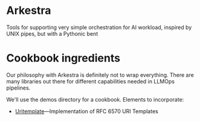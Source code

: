 # Arkestra
Tools for supporting very simple orchestration for AI workload, inspired by UNIX pipes, but with a Pythonic bent



# Cookbook ingredients

Our philosophy with Arkestra is definitely not to wrap everything. There are many libraries out there for different capabilities needed in LLMOps pipelines.

We'll use the demos directory for a cookbook. Elements to incorporate:

* [Uritemplate](https://pypi.org/project/uritemplate/)—Implementation of RFC 6570 URI Templates

